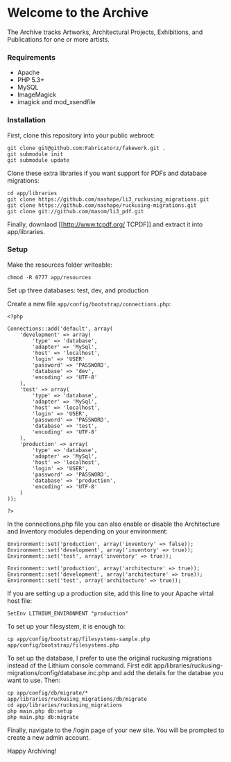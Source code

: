 # Welcome to the Archive

The Archive tracks Artworks, Architectural Projects, Exhibitions, and Publications for one or more artists.

### Requirements

* Apache
* PHP 5.3+
* MySQL
* ImageMagick
* imagick and mod_xsendfile

### Installation

First, clone this repository into your public webroot:

    git clone git@github.com:Fabricatorz/fakework.git .
	git submodule init
	git submodule update

Clone these extra libraries if you want support for PDFs and database migrations:

	cd app/libraries
	git clone https://github.com/nashape/li3_ruckusing_migrations.git
	git clone https://github.com/nashape/ruckusing-migrations.git
	git clone git://github.com/masom/li3_pdf.git

Finally, downlaod [[http://www.tcpdf.org/ TCPDF]] and extract it into app/libraries.

### Setup

Make the resources folder writeable:

	chmod -R 0777 app/resources

Set up three databases: test, dev, and production

Create a new file <code>app/config/bootstrap/connections.php</code>:

	<?php

	Connections::add('default', array(
		'development' => array(
			'type' => 'database',
			'adapter' => 'MySql',
			'host' => 'localhost',
			'login' => 'USER'
			'password' => 'PASSWORD',
			'database' => 'dev',
			'encoding' => 'UTF-8'
		), 
		'test' => array(
			'type' => 'database',
			'adapter' => 'MySql',
			'host' => 'localhost',
			'login' => 'USER',
			'password' => 'PASSWORD',
			'database' => 'test',
			'encoding' => 'UTF-8'
		),
		'production' => array(
			'type' => 'database',
			'adapter' => 'MySql',
			'host' => 'localhost',
			'login' => 'USER',
			'password' => 'PASSWORD',
			'database' => 'production',
			'encoding' => 'UTF-8'
		)
	));

	?>

In the connections.php file you can also enable or disable the Architecture and Inventory modules depending on your environment:

	Environment::set('production', array('inventory' => false));
	Environment::set('development', array('inventory' => true));
	Environment::set('test', array('inventory' => true));

	Environment::set('production', array('architecture' => true));
	Environment::set('development', array('architecture' => true));
	Environment::set('test', array('architecture' => true));


If you are setting up a production site, add this line to your Apache virtal host file:

	SetEnv LITHIUM_ENVIRONMENT "production"

To set up your filesystem, it is enough to:

	cp app/config/bootstrap/filesystems-sample.php app/config/bootstrap/filesystems.php

To set up the database, I prefer to use the original ruckusing migrations instead of the Lithium console command. First edit app/libraries/ruckusing-migrations/config/database.inc.php and add the details for the databse you want to use. Then:

	cp app/config/db/migrate/* app/libraries/ruckusing_migrations/db/migrate
	cd app/libraries/ruckusing_migrations
	php main.php db:setup
	php main.php db:migrate

Finally, navigate to the /login page of your new site. You will be prompted to create a new admin account.

Happy Archiving!
